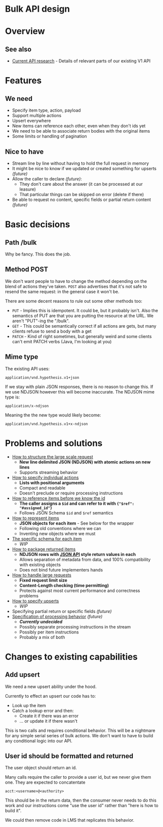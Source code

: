 # Bulk API design

# Overview


## See also

 * [Current API research](research/current-api.md) - Details of relevant parts of our existing V1 API

# Features

## We need

* Specify item type, action, payload
* Support multiple actions
* Upsert everywhere
* New items can reference each other, even when they don't ids yet
* We need to be able to associate return bodies with the original items
* Some limits or handling of pagination

## Nice to have

* Stream line by line without having to hold the full request in memory
* It might be nice to know if we updated or created something for upserts _(future)_
* Allow the caller to declare _(future)_:
  * They don't care about the answer (it can be processed at our leasure)
  * That particular things can be skipped on error (delete if there)
* Be able to request no content, specific fields or partial return content _(future)_

# Basic decisions

## Path /bulk

Why be fancy. This does the job.

## Method POST

We don't want people to have to change the method depending on the blend of 
actions they've taken. `POST` also advertises that it's not safe to resend the
same request: in the general case it won't be.

There are some decent reasons to rule out some other methods too:

 * `PUT` - Implies this is idempotent. It could be, but it probably isn't. Also 
   the semantics of PUT are that you are putting the resource at the URL. We
   aren't "PUT"-ing the "/bulk".
 * `GET` - This could be semantically correct if all actions are gets, but many
   clients refuse to send a body with a get
 * `PATCH` - Kind of right sometimes, but generally weird and some clients 
   can't emit PATCH verbs (Java, I'm looking at you)

## Mime type

The existing API uses:

    application/vnd.hypothesis.v1+json
    
If we stay with plain JSON responses, there is no reason to change this. If we
use NDJSON however this will become inaccurate. The NDJSON mime type is:

    application/x-ndjson
    
Meaning the the new type would likely become:

    application/vnd.hypothesis.v1+x-ndjson

# Problems and solutions

* [How to structure the large scale request](solutions/global-structuring.md)
  * __New line delimited JSON (NDJSON) with atomic actions on new lines__
  * Supports streaming behavior
* [How to specify individual actions](solutions/individual-actions.md)
  * __Lists with positional arguments__
  * Compact and readable
  * Doesn't preclude or require processing instructions 
* [How to reference items before we know the id](solutions/referencing-items.md)
  * __The caller assigns a `$id` and can refer to it with `{"$ref": "#assigned_id"}`__
  * Follows JSON Schema `$id` and `$ref` semantics
* [How to represent items](solutions/representing-items.md)
  * __JSON objects for each item__ - See below for the wrapper
  * Following old conventions where we can
  * Inventing new objects where we must
* [The specific schema for each item](schema/index.md)
  * _WIP_
* [How to package returned items](solutions/packaging-response.md)
  * __NDJSON rows with [JSON API](https://jsonapi.org/format/#document-top-level) style return values in each__
  * Allows separation of metadata from data, and 100% compatibility with existing objects
  * Does not bind future implementers hands 
* [How to handle large requests](solutions/handling-large-requests.md)
  * __Fixed request limit size__
  * __Content-Length checking (time permitting)__
  * Protects against most current performance and correctness problems
* [How to specify upserts](solutions/specifying-upserts.md)
  * _WIP_
* Specifying partial return or specific fields _(future)_
* [Specification of processing behavior](solutions/processing-instructions.md) _(future)_
  * ___Currently undecided___
  * Possibly separate processing instructions in the stream
  * Possibly per item instructions
  * Probably a mix of both
  
  
# Changes to existing capabilities

## Add upsert

We need a new upsert ability under the hood.

Currently to effect an upsert our code has to:

 * Look up the item
 * Catch a lookup error and then:
     * Create it if there was an error
     * ... or update it if there wasn't
     
This is two calls and requires conditional behavior. This will be a nightmare 
for any simple serial series of bulk actions. We don't want to have to build
any conditional logic into our API.

## User id should be formatted and returned

The user object should return an id. 

Many calls require the caller to provide
a user id, but we never give them one. They are expected to concatentate

    acct:<username>@<authority>
    
This should be in the return data, then the consumer never needs to do this
work and our instructions come "use the user id" rather than "here is how to
build it".

We could then remove code in LMS that replicates this behavior.